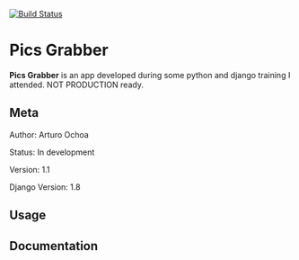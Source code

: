 [![Build Status](http://23.253.102.30/api/badges/arturoera/picsgrabber_docker/status.svg)](http://23.253.102.30/arturoera/picsgrabber_docker)

Pics Grabber
=======================

**Pics Grabber** is an app developed during some python and django training I attended. NOT PRODUCTION ready.


Meta
----

Author:
    Arturo Ochoa

Status:
    In development

Version:
    1.1

Django Version:
    1.8



Usage
------




Documentation
-------------
